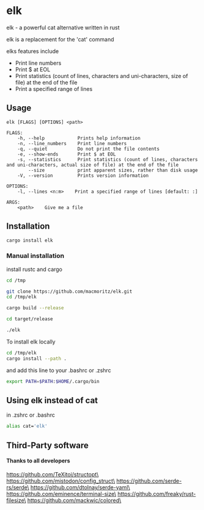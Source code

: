 # elk

elk - a powerful cat alternative written in rust

elk is a replacement for the 'cat' command

elks features include
- Print line numbers
- Print $ at EOL
- Print statistics (count of lines, characters and uni-characters, size of file) at the end of the file
- Print a specified range of lines

## Usage
    elk [FLAGS] [OPTIONS] <path>

    FLAGS:
        -h, --help            Prints help information
        -n, --line_numbers    Print line numbers
        -q, --quiet           Do not print the file contents
        -e, --show-ends       Print $ at EOL
        -s, --statistics      Print statistics (count of lines, characters and uni-characters, actual size of file) at the end of the file
            --size            print apparent sizes, rather than disk usage
        -V, --version         Prints version information

    OPTIONS:
        -l, --lines <n:m>    Print a specified range of lines [default: :]

    ARGS:
        <path>    Give me a file

## Installation
```bash
cargo install elk
```

### Manual installation

install rustc and cargo

```bash
cd /tmp

git clone https://github.com/macmoritz/elk.git
cd /tmp/elk

cargo build --release

cd target/release

./elk
```

To install elk locally
```bash
cd /tmp/elk
cargo install --path .
```
and add this line to your .bashrc or .zshrc

```bash
export PATH=$PATH:$HOME/.cargo/bin
```
## Using elk instead of cat

in .zshrc or .bashrc
```bash
alias cat='elk'
```

## Third-Party software
#### Thanks to all developers
https://github.com/TeXitoi/structopt\
https://github.com/mistodon/config_struct\
https://github.com/serde-rs/serde\
https://github.com/dtolnay/serde-yaml\
https://github.com/eminence/terminal-size\
https://github.com/freaky/rust-filesize\
https://github.com/mackwic/colored\
